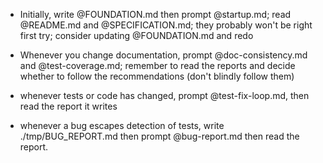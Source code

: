 * Initially, write @FOUNDATION.md then prompt @startup.md; read @README.md and @SPECIFICATION.md; they probably won't be right first try; consider updating @FOUNDATION.md and redo

* Whenever you change documentation, prompt @doc-consistency.md and @test-coverage.md; remember to read the reports and decide whether to follow the recommendations (don't blindly follow them)

* whenever tests or code has changed, prompt @test-fix-loop.md, then read the report it writes

* whenever a bug escapes detection of tests, write ./tmp/BUG_REPORT.md then prompt @bug-report.md then read the report.
